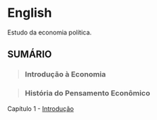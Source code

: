 # English
Estudo da economia política.

## SUMÁRIO

> ### Introdução à Economia

> ### História do Pensamento Econômico

Capítulo 1 - [Introdução](disciplinas/historia-do-pensamento-economico/capitulo-1-introducao.md)

